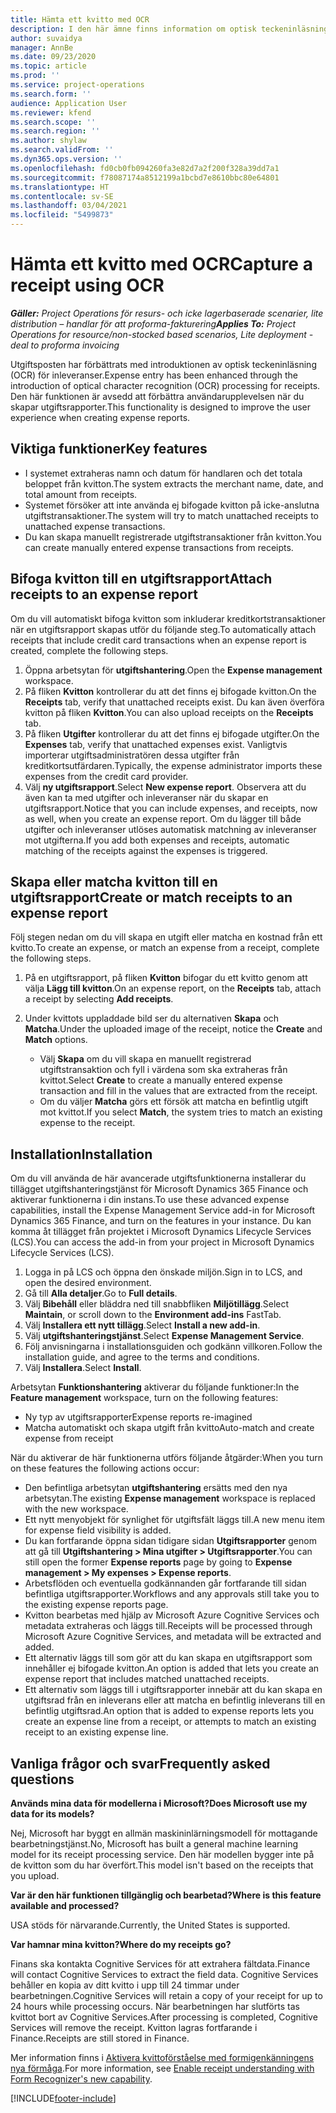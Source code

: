 ```yaml
---
title: Hämta ett kvitto med OCR
description: I den här ämne finns information om optisk teckeninläsning (OCR) av kvitton.
author: suvaidya
manager: AnnBe
ms.date: 09/23/2020
ms.topic: article
ms.prod: ''
ms.service: project-operations
ms.search.form: ''
audience: Application User
ms.reviewer: kfend
ms.search.scope: ''
ms.search.region: ''
ms.author: shylaw
ms.search.validFrom: ''
ms.dyn365.ops.version: ''
ms.openlocfilehash: fd0cb0fb094260fa3e82d7a2f200f328a39dd7a1
ms.sourcegitcommit: f78087174a8512199a1bcbd7e8610bbc80e64801
ms.translationtype: HT
ms.contentlocale: sv-SE
ms.lasthandoff: 03/04/2021
ms.locfileid: "5499873"
---
```

# <a name="capture-a-receipt-using-ocr"></a><span data-ttu-id="88a02-103">Hämta ett kvitto med OCR</span><span class="sxs-lookup"><span data-stu-id="88a02-103">Capture a receipt using OCR</span></span>

<span data-ttu-id="88a02-104">_**Gäller:** Project Operations för resurs- och icke lagerbaserade scenarier, lite distribution – handlar för att proforma-fakturering_</span><span class="sxs-lookup"><span data-stu-id="88a02-104">_**Applies To:** Project Operations for resource/non-stocked based scenarios, Lite deployment - deal to proforma invoicing_</span></span>

<span data-ttu-id="88a02-105">Utgiftsposten har förbättrats med introduktionen av optisk teckeninläsning (OCR) för inleveranser.</span><span class="sxs-lookup"><span data-stu-id="88a02-105">Expense entry has been enhanced through the introduction of optical character recognition (OCR) processing for receipts.</span></span> <span data-ttu-id="88a02-106">Den här funktionen är avsedd att förbättra användarupplevelsen när du skapar utgiftsrapporter.</span><span class="sxs-lookup"><span data-stu-id="88a02-106">This functionality is designed to improve the user experience when creating expense reports.</span></span>

## <a name="key-features"></a><span data-ttu-id="88a02-107">Viktiga funktioner</span><span class="sxs-lookup"><span data-stu-id="88a02-107">Key features</span></span>

- <span data-ttu-id="88a02-108">I systemet extraheras namn och datum för handlaren och det totala beloppet från kvitton.</span><span class="sxs-lookup"><span data-stu-id="88a02-108">The system extracts the merchant name, date, and total amount from receipts.</span></span>
- <span data-ttu-id="88a02-109">Systemet försöker att inte använda ej bifogade kvitton på icke-anslutna utgiftstransaktioner.</span><span class="sxs-lookup"><span data-stu-id="88a02-109">The system will try to match unattached receipts to unattached expense transactions.</span></span>
- <span data-ttu-id="88a02-110">Du kan skapa manuellt registrerade utgiftstransaktioner från kvitton.</span><span class="sxs-lookup"><span data-stu-id="88a02-110">You can create manually entered expense transactions from receipts.</span></span>

## <a name="attach-receipts-to-an-expense-report"></a><span data-ttu-id="88a02-111">Bifoga kvitton till en utgiftsrapport</span><span class="sxs-lookup"><span data-stu-id="88a02-111">Attach receipts to an expense report</span></span>

<span data-ttu-id="88a02-112">Om du vill automatiskt bifoga kvitton som inkluderar kreditkortstransaktioner när en utgiftsrapport skapas utför du följande steg.</span><span class="sxs-lookup"><span data-stu-id="88a02-112">To automatically attach receipts that include credit card transactions when an expense report is created, complete the following steps.</span></span>

  1. <span data-ttu-id="88a02-113">Öppna arbetsytan för **utgiftshantering**.</span><span class="sxs-lookup"><span data-stu-id="88a02-113">Open the **Expense management** workspace.</span></span>
  2. <span data-ttu-id="88a02-114">På fliken **Kvitton** kontrollerar du att det finns ej bifogade kvitton.</span><span class="sxs-lookup"><span data-stu-id="88a02-114">On the **Receipts** tab, verify that unattached receipts exist.</span></span> <span data-ttu-id="88a02-115">Du kan även överföra kvitton på fliken **Kvitton**.</span><span class="sxs-lookup"><span data-stu-id="88a02-115">You can also upload receipts on the **Receipts** tab.</span></span>
  3. <span data-ttu-id="88a02-116">På fliken **Utgifter** kontrollerar du att det finns ej bifogade utgifter.</span><span class="sxs-lookup"><span data-stu-id="88a02-116">On the **Expenses** tab, verify that unattached expenses exist.</span></span> <span data-ttu-id="88a02-117">Vanligtvis importerar utgiftsadministratören dessa utgifter från kreditkortsutfärdaren.</span><span class="sxs-lookup"><span data-stu-id="88a02-117">Typically, the expense administrator imports these expenses from the credit card provider.</span></span>
  4. <span data-ttu-id="88a02-118">Välj **ny utgiftsrapport**.</span><span class="sxs-lookup"><span data-stu-id="88a02-118">Select **New expense report**.</span></span> <span data-ttu-id="88a02-119">Observera att du även kan ta med utgifter och inleveranser när du skapar en utgiftsrapport.</span><span class="sxs-lookup"><span data-stu-id="88a02-119">Notice that you can include expenses, and receipts, now as well, when you create an expense report.</span></span> <span data-ttu-id="88a02-120">Om du lägger till både utgifter och inleveranser utlöses automatisk matchning av inleveranser mot utgifterna.</span><span class="sxs-lookup"><span data-stu-id="88a02-120">If you add both expenses and receipts, automatic matching of the receipts against the expenses is triggered.</span></span>

## <a name="create-or-match-receipts-to-an-expense-report"></a><span data-ttu-id="88a02-121">Skapa eller matcha kvitton till en utgiftsrapport</span><span class="sxs-lookup"><span data-stu-id="88a02-121">Create or match receipts to an expense report</span></span>
<span data-ttu-id="88a02-122">Följ stegen nedan om du vill skapa en utgift eller matcha en kostnad från ett kvitto.</span><span class="sxs-lookup"><span data-stu-id="88a02-122">To create an expense, or match an expense from a receipt, complete the following steps.</span></span>

  1. <span data-ttu-id="88a02-123">På en utgiftsrapport, på fliken **Kvitton** bifogar du ett kvitto genom att välja **Lägg till kvitton**.</span><span class="sxs-lookup"><span data-stu-id="88a02-123">On an expense report, on the **Receipts** tab, attach a receipt by selecting **Add receipts**.</span></span>
  2. <span data-ttu-id="88a02-124">Under kvittots uppladdade bild ser du alternativen **Skapa** och **Matcha**.</span><span class="sxs-lookup"><span data-stu-id="88a02-124">Under the uploaded image of the receipt, notice the **Create** and **Match** options.</span></span>

      - <span data-ttu-id="88a02-125">Välj **Skapa** om du vill skapa en manuellt registrerad utgiftstransaktion och fyll i värdena som ska extraheras från kvittot.</span><span class="sxs-lookup"><span data-stu-id="88a02-125">Select **Create** to create a manually entered expense transaction and fill in the values that are extracted from the receipt.</span></span>
      - <span data-ttu-id="88a02-126">Om du väljer **Matcha** görs ett försök att matcha en befintlig utgift mot kvittot.</span><span class="sxs-lookup"><span data-stu-id="88a02-126">If you select **Match**, the system tries to match an existing expense to the receipt.</span></span>

## <a name="installation"></a><span data-ttu-id="88a02-127">Installation</span><span class="sxs-lookup"><span data-stu-id="88a02-127">Installation</span></span>

<span data-ttu-id="88a02-128">Om du vill använda de här avancerade utgiftsfunktionerna installerar du tillägget utgiftshanteringstjänst för Microsoft Dynamics 365 Finance och aktiverar funktionerna i din instans.</span><span class="sxs-lookup"><span data-stu-id="88a02-128">To use these advanced expense capabilities, install the Expense Management Service add-in for Microsoft Dynamics 365 Finance, and turn on the features in your instance.</span></span> <span data-ttu-id="88a02-129">Du kan komma åt tillägget från projektet i Microsoft Dynamics Lifecycle Services (LCS).</span><span class="sxs-lookup"><span data-stu-id="88a02-129">You can access the add-in from your project in Microsoft Dynamics Lifecycle Services (LCS).</span></span>

1. <span data-ttu-id="88a02-130">Logga in på LCS och öppna den önskade miljön.</span><span class="sxs-lookup"><span data-stu-id="88a02-130">Sign in to LCS, and open the desired environment.</span></span>
2. <span data-ttu-id="88a02-131">Gå till **Alla detaljer**.</span><span class="sxs-lookup"><span data-stu-id="88a02-131">Go to **Full details**.</span></span>
3. <span data-ttu-id="88a02-132">Välj **Bibehåll** eller bläddra ned till snabbfliken **Miljötillägg**.</span><span class="sxs-lookup"><span data-stu-id="88a02-132">Select **Maintain**, or scroll down to the **Environment add-ins** FastTab.</span></span>
4. <span data-ttu-id="88a02-133">Välj **Installera ett nytt tillägg**.</span><span class="sxs-lookup"><span data-stu-id="88a02-133">Select **Install a new add-in**.</span></span>
5. <span data-ttu-id="88a02-134">Välj **utgiftshanteringstjänst**.</span><span class="sxs-lookup"><span data-stu-id="88a02-134">Select **Expense Management Service**.</span></span>
6. <span data-ttu-id="88a02-135">Följ anvisningarna i installationsguiden och godkänn villkoren.</span><span class="sxs-lookup"><span data-stu-id="88a02-135">Follow the installation guide, and agree to the terms and conditions.</span></span>
7. <span data-ttu-id="88a02-136">Välj **Installera**.</span><span class="sxs-lookup"><span data-stu-id="88a02-136">Select **Install**.</span></span>

<span data-ttu-id="88a02-137">Arbetsytan **Funktionshantering** aktiverar du följande funktioner:</span><span class="sxs-lookup"><span data-stu-id="88a02-137">In the **Feature management** workspace, turn on the following features:</span></span>

- <span data-ttu-id="88a02-138">Ny typ av utgiftsrapporter</span><span class="sxs-lookup"><span data-stu-id="88a02-138">Expense reports re-imagined</span></span>
- <span data-ttu-id="88a02-139">Matcha automatiskt och skapa utgift från kvitto</span><span class="sxs-lookup"><span data-stu-id="88a02-139">Auto-match and create expense from receipt</span></span>

<span data-ttu-id="88a02-140">När du aktiverar de här funktionerna utförs följande åtgärder:</span><span class="sxs-lookup"><span data-stu-id="88a02-140">When you turn on these features the following actions occur:</span></span>

- <span data-ttu-id="88a02-141">Den befintliga arbetsytan **utgiftshantering** ersätts med den nya arbetsytan.</span><span class="sxs-lookup"><span data-stu-id="88a02-141">The existing **Expense management** workspace is replaced with the new workspace.</span></span>
- <span data-ttu-id="88a02-142">Ett nytt menyobjekt för synlighet för utgiftsfält läggs till.</span><span class="sxs-lookup"><span data-stu-id="88a02-142">A new menu item for expense field visibility is added.</span></span>
- <span data-ttu-id="88a02-143">Du kan fortfarande öppna sidan tidigare sidan **Utgiftsrapporter** genom att gå till **Utgiftshantering > Mina utgifter > Utgiftsrapporter**.</span><span class="sxs-lookup"><span data-stu-id="88a02-143">You can still open the former **Expense reports** page by going to **Expense management > My expenses > Expense reports**.</span></span>
- <span data-ttu-id="88a02-144">Arbetsflöden och eventuella godkännanden går fortfarande till sidan befintliga utgiftsrapporter.</span><span class="sxs-lookup"><span data-stu-id="88a02-144">Workflows and any approvals still take you to the existing expense reports page.</span></span>
- <span data-ttu-id="88a02-145">Kvitton bearbetas med hjälp av Microsoft Azure Cognitive Services och metadata extraheras och läggs till.</span><span class="sxs-lookup"><span data-stu-id="88a02-145">Receipts will be processed through Microsoft Azure Cognitive Services, and metadata will be extracted and added.</span></span>
- <span data-ttu-id="88a02-146">Ett alternativ läggs till som gör att du kan skapa en utgiftsrapport som innehåller ej bifogade kvitton.</span><span class="sxs-lookup"><span data-stu-id="88a02-146">An option is added that lets you create an expense report that includes matched unattached receipts.</span></span>
- <span data-ttu-id="88a02-147">Ett alternativ som läggs till i utgiftsrapporter innebär att du kan skapa en utgiftsrad från en inleverans eller att matcha en befintlig inleverans till en befintlig utgiftsrad.</span><span class="sxs-lookup"><span data-stu-id="88a02-147">An option that is added to expense reports lets you create an expense line from a receipt, or attempts to match an existing receipt to an existing expense line.</span></span>

## <a name="frequently-asked-questions"></a><span data-ttu-id="88a02-148">Vanliga frågor och svar</span><span class="sxs-lookup"><span data-stu-id="88a02-148">Frequently asked questions</span></span>

<span data-ttu-id="88a02-149">**Används mina data för modellerna i Microsoft?**</span><span class="sxs-lookup"><span data-stu-id="88a02-149">**Does Microsoft use my data for its models?**</span></span>

<span data-ttu-id="88a02-150">Nej, Microsoft har byggt en allmän maskininlärningsmodell för mottagande bearbetningstjänst.</span><span class="sxs-lookup"><span data-stu-id="88a02-150">No, Microsoft has built a general machine learning model for its receipt processing service.</span></span> <span data-ttu-id="88a02-151">Den här modellen bygger inte på de kvitton som du har överfört.</span><span class="sxs-lookup"><span data-stu-id="88a02-151">This model isn't based on the receipts that you upload.</span></span>

<span data-ttu-id="88a02-152">**Var är den här funktionen tillgänglig och bearbetad?**</span><span class="sxs-lookup"><span data-stu-id="88a02-152">**Where is this feature available and processed?**</span></span>

<span data-ttu-id="88a02-153">USA stöds för närvarande.</span><span class="sxs-lookup"><span data-stu-id="88a02-153">Currently, the United States is supported.</span></span>

<span data-ttu-id="88a02-154">**Var hamnar mina kvitton?**</span><span class="sxs-lookup"><span data-stu-id="88a02-154">**Where do my receipts go?**</span></span>

<span data-ttu-id="88a02-155">Finans ska kontakta Cognitive Services för att extrahera fältdata.</span><span class="sxs-lookup"><span data-stu-id="88a02-155">Finance will contact Cognitive Services to extract the field data.</span></span> <span data-ttu-id="88a02-156">Cognitive Services behåller en kopia av ditt kvitto i upp till 24 timmar under bearbetningen.</span><span class="sxs-lookup"><span data-stu-id="88a02-156">Cognitive Services will retain a copy of your receipt for up to 24 hours while processing occurs.</span></span> <span data-ttu-id="88a02-157">När bearbetningen har slutförts tas kvittot bort av Cognitive Services.</span><span class="sxs-lookup"><span data-stu-id="88a02-157">After processing is completed, Cognitive Services will remove the receipt.</span></span> <span data-ttu-id="88a02-158">Kvitton lagras fortfarande i Finance.</span><span class="sxs-lookup"><span data-stu-id="88a02-158">Receipts are still stored in Finance.</span></span>

<span data-ttu-id="88a02-159">Mer information finns i [Aktivera kvittoförståelse med formigenkänningens nya förmåga](https://azure.microsoft.com/blog/enable-receipt-understanding-with-form-recognizer-s-new-capability/).</span><span class="sxs-lookup"><span data-stu-id="88a02-159">For more information, see [Enable receipt understanding with Form Recognizer's new capability](https://azure.microsoft.com/blog/enable-receipt-understanding-with-form-recognizer-s-new-capability/).</span></span>


[!INCLUDE[footer-include](../includes/footer-banner.md)]
